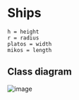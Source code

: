 # Ships
```
h = height
r = radius
platos = width
mikos = length
```

## Class diagram
![image](https://github.com/nikosalex/Ships/assets/25510863/9f465538-13c8-4cd9-b42d-7b5024cab380)

